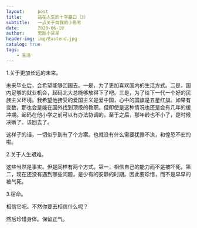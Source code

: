 ```yaml
---
layout:     post
title:      站在人生的十字路口（3）
subtitle:   一点关于自我的小思考
date:       2020-06-10
author:     无敌小呆呆
header-img: img/Eastend.jpg
catalog: true
tags:
    - 生活
---
```


1.关于更加长远的未来。

未来毕业后，会希望能够回国去。一是，为了更加喜欢国内的生活方式。二是，国内足够的就业机会，起码北大总能够放得下了吧。三是，为了给下一代一个好的民族主义环境。我希望他接受的爱国主义是爱中国，心中的国旗是五星红旗。如果有变数，那也会是能在国外找到顶级的教职。但即使是这种情况也还是会有几年的缓冲期。起码在他小学之前可以有办法协调的。至于之后，那年龄也不小了，是时候决断了。该回去了。

这样子的话，一切似乎到有了个方案。也就没有什么需要犹豫不决，和惶恐不安的啦。

2.关于人生艰难。

这些当然是事实。但是同样有两个方式。第一，相信自己的能力而不是被吓死。第二，现在还没有遇到哪些问题，是少有的安静的时期。因此要珍惜，而不是早早的被气死。

3.宿命。

相信它吧。不然你要去相信什么呢？

然后珍惜身体。保留正气。
